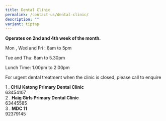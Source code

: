 ```yaml
---
title: Dental Clinic
permalink: /contact-us/dental-clinic/
description: ""
variant: tiptap
---
```

<p><strong>Operates on 2nd and 4th week of the month.</strong>
</p>
<p>Mon , Wed and Fri : 8am to 5pm</p>
<p>Tue and Thu: 8am to 5.30pm</p>
<p>Lunch Time: 1.00pm to 2.00pm</p>
<p>For urgent dental treatment when the clinic is closed, please call to
enquire</p>
<p>1 . <strong>CHIJ Katong Primary Dental Clinic</strong>&nbsp;
<br>63454107
<br>2 . <strong>Haig Girls Primary Dental Clinic</strong> 
<br>63445585
<br>3 . <strong>MDC 11</strong> 
<br>92379145
<br>
<br>
</p>
<p></p>
